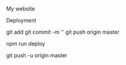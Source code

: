 My website

Deployment

git add <changes>
git commit -m '<message>'
git push origin master

npm run deploy

git push -u origin master

